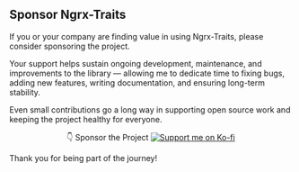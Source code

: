 ## Sponsor Ngrx-Traits



If you or your company are finding value in using Ngrx-Traits, please consider sponsoring the project.

Your support helps sustain ongoing development, maintenance, and improvements to the library — allowing me to dedicate time to fixing bugs, adding new features, writing documentation, and ensuring long-term stability.

Even small contributions go a long way in supporting open source work and keeping the project healthy for everyone.




<div align="center">
👇 Sponsor the Project  <a href="https://ko-fi.com/gabsguerrero">
    <img src="https://ko-fi.com/img/githubbutton_sm.svg" alt="Support me on Ko-fi"  />
  </a>  
</div>

Thank you for being part of the journey!
